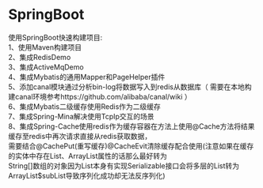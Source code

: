 # SpringBoot
使用SpringBoot快速构建项目:  
1、使用Maven构建项目  
2、集成RedisDemo  
3、集成ActiveMqDemo  
4、集成Mybatis的通用Mapper和PageHelper插件  
5、添加canal模块通过分析bin-log将数据写入到redis从数据库（ 需要在本地构建canal环境参考https://github.com/alibaba/canal/wiki ）  
6、集成Mybatis二级缓存使用Redis作为二级缓存  
7、集成Spring-Mina解决使用TcpIp交互的场景  
8、集成Spring-Cache使用redis作为缓存容器在方法上使用@Cache方法将结果缓存至redis中再次请求直接从redis获取数据，  
需要结合@CachePut(重写缓存)@CacheEvit清除缓存配合使用(注意如果在缓存的实体中存在List、ArrayList属性的话那么最好转为  
String[]数组的对象因为List本身有实现Serializable接口会将多层的List转为ArrayList$subList导致序列化成功却无法反序列化)